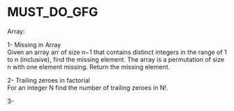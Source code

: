 # MUST_DO_GFG

Array:</br>

1- Missing in Array </br>
Given an array arr of size n−1 that contains distinct integers in the range of 1 to n (inclusive), find the missing element. The array is a permutation of size n with one element missing. Return the missing element.</br>

2- Trailing zeroes in factorial </br>
For an integer N find the number of trailing zeroes in N!.</br>

3- </br>
</br>
